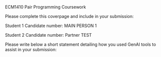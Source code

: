 ECM1410 Pair Programming Coursework

Please complete this coverpage and include in your submission:

Student 1 Candidate number: MAIN PERSON 1

Student 2 Candidate number: Partner TEST

Please write below a short statement detailing how you used GenAI tools to assist in your submission:


